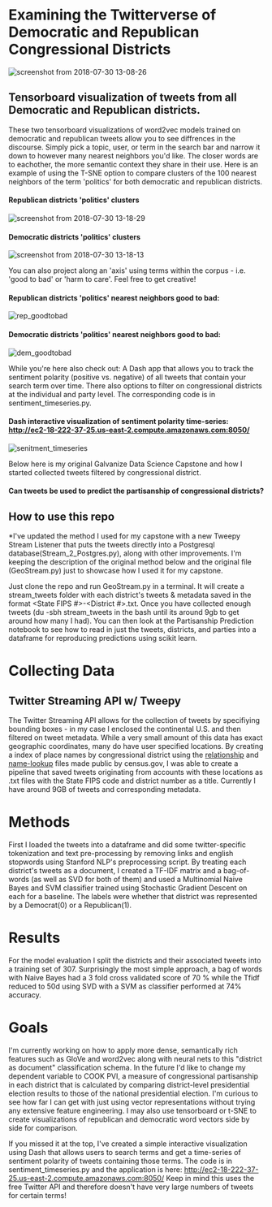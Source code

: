 # Examining the Twitterverse of Democratic and Republican Congressional Districts

![screenshot from 2018-07-30 13-08-26](https://user-images.githubusercontent.com/25091693/43412404-1b47f98e-93fb-11e8-84f2-9089c3373164.png)


## Tensorboard visualization of tweets from all Democratic and Republican districts.
These two tensorboard visualizations of word2vec models trained on democratic and republican tweets allow you to see diffrences in the discourse. Simply pick a topic, user, or term in the search bar and narrow it down to however many nearest neighbors you'd like. The closer words are to eachother, the more semantic context they share in their use. Here is an example of using the T-SNE option to compare clusters of the 100 nearest neighbors of the term 'politics' for both democratic and republican districts.
#### Republican districts 'politics' clusters
![screenshot from 2018-07-30 13-18-29](https://user-images.githubusercontent.com/25091693/43412407-1d244fdc-93fb-11e8-8c82-b6c166592de9.png)

#### Democratic districts 'politics' clusters
![screenshot from 2018-07-30 13-18-13](https://user-images.githubusercontent.com/25091693/43412408-1ea7b948-93fb-11e8-8279-841380609cdf.png)

You can also project along an 'axis' using terms within the corpus - i.e. 'good to bad' or 'harm to care'. Feel free to get creative!
#### Republican districts 'politics' nearest neighbors good to bad:
![rep_goodtobad](https://user-images.githubusercontent.com/25091693/43413266-9bd87a22-93fd-11e8-8278-84f143f34dab.png)

#### Democratic districts 'politics' nearest neighbors good to bad:
![dem_goodtobad](https://user-images.githubusercontent.com/25091693/43413450-179f00d6-93fe-11e8-9aa0-d19b23fdd499.png)

While you're here also check out:
A Dash app that allows you to track the sentiment polarity (positive vs. negative) of all tweets that contain your search term over time. There also options to filter on congressional districts at the individual and party level. The corresponding code is in sentiment_timeseries.py.
#### Dash interactive visualization of sentiment polarity time-series: http://ec2-18-222-37-25.us-east-2.compute.amazonaws.com:8050/
![senitment_timeseries](https://user-images.githubusercontent.com/25091693/43411810-49cdc574-93f9-11e8-932d-038a958ba91d.png)
 


Below here is my original Galvanize Data Science Capstone and how I started collected tweets filtered by congressional district.
#### Can tweets be used to predict the partisanship of congressional districts?  

## How to use this repo
*I've updated the method I used for my capstone with a new Tweepy Stream Listener that puts the tweets directly into a Postgresql database(Stream_2_Postgres.py), along with other improvements. I'm keeping the description of the original method below and the original file (GeoStream.py) just to showcase how I used it for my capstone. 

Just clone the repo and run GeoStream.py in a terminal. It will create a stream_tweets folder with each district's tweets & metadata saved in the format <State FIPS #>-<District #>.txt. Once you have collected enough tweets (du -sbh stream_tweets in the bash until its around 9gb to get around how many I had). You can then look at the Partisanship Prediction notebook to see how to read in just the tweets, districts, and parties into a dataframe for reproducing predictions using scikit learn. 


# Collecting Data
## Twitter Streaming API w/ Tweepy
The Twitter Streaming API allows for the collection of tweets by specifiying bounding boxes - in my case I enclosed the continental U.S. 
and then filtered on tweet metadata. While a very small amount of this data has exact geographic coordinates, many do have user specified locations. By creating a index of place names by congressional district using the [relationship](https://www.census.gov/geo/maps-data/data/relationship.html) and [name-lookup](https://www.census.gov/geo/maps-data/data/nlt.html) files made public by census.gov, I was able to create a pipeline that saved tweets originating from accounts with these locations as .txt files with the State FIPS code and district number as a title. Currently I have around 9GB of tweets and corresponding metadata.

# Methods
First I loaded the tweets into a dataframe and did some twitter-specific tokenization and text pre-processing by removing links and english stopwords using Stanford NLP's preprocessing script. 
By treating each district's tweets as a document, I created a TF-IDF matrix and a bag-of-words (as well as SVD for both of them) and used a Multinomial Naive Bayes and SVM  classifier trained using Stochastic Gradient Descent on each for a baseline. The labels were whether that district was represented by a Democrat(0) or a Republican(1).

# Results
For the model evaluation I split the districts and their associated tweets into a training set of 307. Surprisingly the most simple approach, a bag of words with Naive Bayes had a 3 fold cross validated score of 70 % while the Tfidf reduced to 50d using SVD with a SVM as classifier performed at 74% accuracy.  

# Goals
I'm currently working on how to apply more dense, semantically rich features such as GloVe and word2vec along with neural nets to this "district as document" classification schema. In the future I'd like to change my dependent variable to COOK PVI, a measure of congressional partisanship in each district that is calculated by comparing district-level presidential election results to those of the national presidential election. I'm curious to see how far I can get with just using vector representations without trying any extensive feature engineering. I may also use tensorboard or t-SNE to create visualizations of republican and democratic word vectors side by side for comparison. 

If you missed it at the top, I've created a simple interactive visualization using Dash that allows users to search terms and get a time-series of sentiment polarity of tweets containing those terms. The code is in sentiment_timeseries.py and the application is here: http://ec2-18-222-37-25.us-east-2.compute.amazonaws.com:8050/
Keep in mind this uses the free Twitter API and therefore doesn't have very large numbers of tweets for certain terms!







